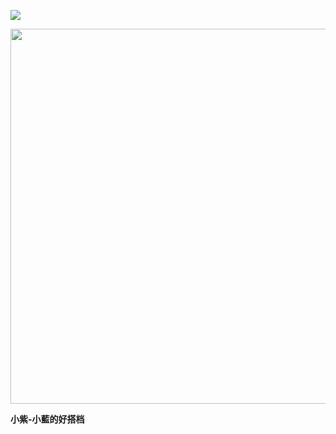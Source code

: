 ![](https://cn-sy1.rains3.com/tdws/files/16230795-d8f3-4103-87f1-6eab221a4f46.webp)

<img src="https://cn-sy1.rains3.com/tdws/files/16230795-d8f3-4103-87f1-6eab221a4f46.webp"  width="600" />


**小紫-小藍的好搭档**
